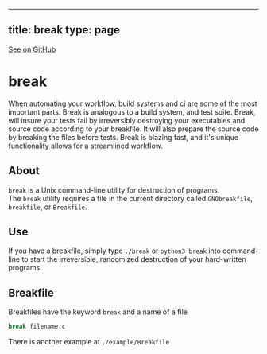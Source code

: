 
---
title: break
type: page
---

[See on GitHub](https://github.com/jakeroggenbuck/break/)

# break
When automating your workflow, build systems and ci are some of the most important parts. Break is analogous to a build system, and test suite. Break, will insure your tests fail by irreversibly destroying your executables and source code according to your breakfile. It will also prepare the source code by breaking the files before tests. Break is blazing fast, and it's unique functionality allows for a streamlined workflow.

## About
`break` is a Unix command-line utility for destruction of programs.<br>
The `break` utility requires a file in the current directory called `GNObreakfile`, `breakfile`, or `Breakfile`.

## Use
If you have a breakfile, simply type `./break` or `python3 break` into command-line to start the irreversible, randomized destruction of your hard-written programs.

## Breakfile
Breakfiles have the keyword `break` and a name of a file
```python
break filename.c
```
There is another example at `./example/Breakfile`
